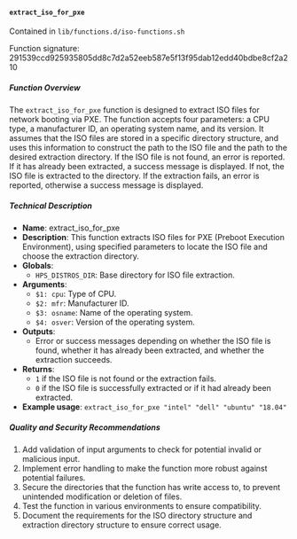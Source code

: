 #### `extract_iso_for_pxe`

Contained in `lib/functions.d/iso-functions.sh`

Function signature: 291539ccd925935805dd8c7d2a52eeb587e5f13f95dab12edd40bdbe8cf2a210

##### Function Overview

The `extract_iso_for_pxe` function is designed to extract ISO files for network booting via PXE. The function accepts four parameters: a CPU type, a manufacturer ID, an operating system name, and its version. It assumes that the ISO files are stored in a specific directory structure, and uses this information to construct the path to the ISO file and the path to the desired extraction directory. If the ISO file is not found, an error is reported. If it has already been extracted, a success message is displayed. If not, the ISO file is extracted to the directory. If the extraction fails, an error is reported, otherwise a success message is displayed. 

##### Technical Description

- **Name**: extract_iso_for_pxe
- **Description**: This function extracts ISO files for PXE (Preboot Execution Environment), using specified parameters to locate the ISO file and choose the extraction directory.
- **Globals**: 
    - `HPS_DISTROS_DIR`: Base directory for ISO file extraction.
- **Arguments**: 
    - `$1: cpu`: Type of CPU.
    - `$2: mfr`: Manufacturer ID.
    - `$3: osname`: Name of the operating system.
    - `$4: osver`: Version of the operating system.
- **Outputs**: 
    - Error or success messages depending on whether the ISO file is found, whether it has already been extracted, and whether the extraction succeeds.
- **Returns**: 
    - `1` if the ISO file is not found or the extraction fails.
    - `0` if the ISO file is successfully extracted or if it had already been extracted.
- **Example usage**: `extract_iso_for_pxe "intel" "dell" "ubuntu" "18.04"`

##### Quality and Security Recommendations

1. Add validation of input arguments to check for potential invalid or malicious input.
2. Implement error handling to make the function more robust against potential failures.
3. Secure the directories that the function has write access to, to prevent unintended modification or deletion of files.
4. Test the function in various environments to ensure compatibility.
5. Document the requirements for the ISO directory structure and extraction directory structure to ensure correct usage.

